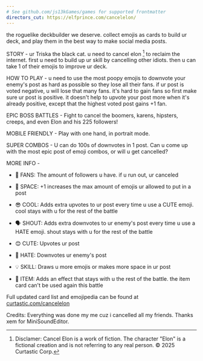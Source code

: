 ```yaml
---
# See github.com/js13kGames/games for supported frontmatter
directors_cut: https://elfprince.com/cancelelon/
---
```

the roguelike deckbuilder we deserve. collect emojis as cards to build ur deck, and play them in the best way to make social media posts.

STORY - ur Triska the black cat. u need to cancel elon [^1] to reclaim the internet. first u need to build up ur skill by cancelling other idiots. then u can take 1 of their emojis to improve ur deck.

HOW TO PLAY - u need to use the most poopy emojis to downvote your enemy's post as hard as possible so they lose all their fans. if ur post is voted negative, u will lose that many fans. it's hard to gain fans so first make sure ur post is positive. it doesn't help to upvote your post more when it's already positive, except that the highest voted post gains +1 fan.

EPIC BOSS BATTLES - Fight to cancel the boomers, karens, hipsters, creeps, and even Elon and his 225 followers!

MOBILE FRIENDLY - Play with one hand, in portrait mode.

SUPER COMBOS - U can do 100s of downvotes in 1 post. Can u come up with the most epic post of emoji combos, or will u get cancelled?

MORE INFO -

- 👤 FANS: The amount of followers u have. if u run out, ur canceled
- 💬 SPACE: +1 increases the max amount of emojis ur allowed to put in a post
- 😎 COOL: Adds extra upvotes to ur post every time u use a CUTE emoji. cool stays with u for the rest of the battle
- 🗣 SHOUT: Adds extra downvotes to ur enemy's post every time u use a HATE emoji. shout stays with u for the rest of the battle

- 😊 CUTE: Upvotes ur post
- 💩 HATE: Downvotes ur enemy's post
- 💡 SKILL: Draws u more emojis or makes more space in ur post
- 🎁 ITEM: Adds an effect that stays with u the rest of the battle. the item card can't be used again this battle

Full updated card list and emojipedia can be found at [curtastic.com/cancelelon](https://curtastic.com/cancelelon/)

Credits: Everything was done my me cuz i cancelled all my friends. Thanks xem for MiniSoundEditor.

[^1]: Disclamer: Cancel Elon is a work of fiction. The character "Elon" is a fictional creation and is not referring to any real person. © 2025 Curtastic Corp.
